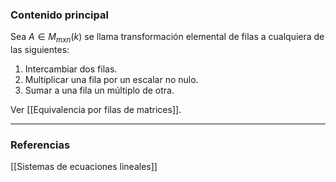 ### Contenido principal

Sea $A \in M_{mxn} (k)$ se llama transformación elemental de filas a cualquiera de las siguientes:
1. Intercambiar dos filas.
2. Multiplicar una fila por un escalar no nulo.
3. Sumar a una fila un múltiplo de otra.

Ver [[Equivalencia por filas de matrices]].

--- 
### Referencias
[[Sistemas de ecuaciones lineales]]